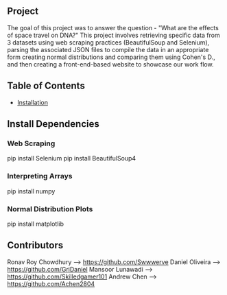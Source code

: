 ## Project
The goal of this project was to answer the question - "What are the effects of space travel on DNA?"
This project involves retrieving specific data from 3 datasets using web scraping practices (BeautifulSoup and Selenium), parsing the associated JSON files to compile the data in an appropriate form
creating normal distributions and comparing them using Cohen's D., and then creating a front-end-based website to showcase our work flow.

## Table of Contents

- [Installation](#installation)

## Install Dependencies
### Web Scraping
pip install Selenium
pip install BeautifulSoup4
### Interpreting Arrays
pip install numpy
### Normal Distribution Plots
pip install matplotlib

## Contributors
Ronav Roy Chowdhury --> https://github.com/Swwwerve
Daniel Oliveira --> https://github.com/GriDaniel 
Mansoor Lunawadi --> https://github.com/Skilledgamer101
Andrew Chen --> https://github.com/Achen2804
